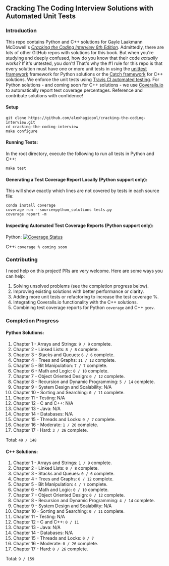 ## Cracking The Coding Interview Solutions with Automated Unit Tests

### Introduction
This repo contains Python and C++ solutions for Gayle Laakmann McDowell's [*Cracking the Coding Interview 6th Edition*](http://a.co/baneyGe). 
Admittedly, there are lots of other GitHub repos with solutions for this book. But when you're studying and deeply confused, 
how do you know that their code *actually works*? If it's untested, you don't! That's why the #1 rule for this repo is 
that every solution must have one or more unit tests in using the [unittest framework](https://docs.python.org/3.6/library/unittest.html) 
framework for Python solutions or the [Catch framework](https://github.com/philsquared/Catch) for C++ solutions. We enforce 
the unit tests using [Travis CI automated testing](https://travis-ci.org/alexhagiopol/cracking-the-coding-interview). 
For Python solutions - and coming soon for C++ solutions - we use [Coveralls.io](https://coveralls.io/github/alexhagiopol/cracking-the-coding-interview)
to automatically report test coverage percentages. Reference and contribute solutions with confidence!

#### Setup

    git clone https://github.com/alexhagiopol/cracking-the-coding-interview.git
    cd cracking-the-coding-interview
    make configure

#### Running Tests:
In the root directory, execute the following to run all tests in Python and C++:

    make test 

#### Generating a Test Coverage Report Locally (Python support only):
This will show exactly which lines are not covered by tests in each source file:

    conda install coverage
    coverage run --source=python_solutions tests.py
    coverage report -m

#### Inspecting Automated Test Coverage Reports (Python support only):
Python: [![Coverage Status](https://coveralls.io/repos/github/alexhagiopol/cracking-the-coding-interview/badge.svg?branch=master)](https://coveralls.io/github/alexhagiopol/cracking-the-coding-interview?branch=master)

C++: `coverage % coming soon`

### Contributing
I need help on this project! PRs are very welcome. Here are some ways you can help:

1. Solving unsolved problems (see the completion progress below).
2. Improving existing solutions with better performance or clarity.
3. Adding more unit tests or refactoring to increase the test coverage %.
4. Integrating Coveralls.io functionality with the C++ solutions.
5. Combining test coverage reports for Python `coverage` and C++ `gcov`.

### Completion Progress
#### Python Solutions:
1. Chapter 1 - Arrays and Strings: `9 / 9`  complete.    
2. Chapter 2 - Linked Lists: `8 / 8` complete.   
3. Chapter 3 - Stacks and Queues: `6 / 6`  complete.
4. Chapter 4 - Trees and Graphs: `11 / 12` complete.  
5. Chapter 5 - Bit Manipulation: `7 / 7`  complete.
6. Chapter 6 - Math and Logic: `0 / 10` complete.
7. Chapter 7 - Object Oriented Design: `0 / 12` complete. 
8. Chapter 8 - Recursion and Dynamic Programming: `5 / 14`  complete.
9. Chapter 9 - System Design and Scalability: N/A
10. Chapter 10 - Sorting and Searching: `0 / 11` complete.
11. Chapter 11 - Testing: N/A
12. Chapter 12 - C and C++: N/A
13. Chapter 13 - Java: N/A
14. Chapter 14 - Databases: N/A
15. Chapter 15 - Threads and Locks: `0 / 7` complete.
16. Chapter 16 - Moderate: `1 / 26` complete.
17. Chapter 17 - Hard: `3 / 26` complete.

Total: `49 / 148`

#### C++ Solutions:
1. Chapter 1 - Arrays and Strings: `1 / 9`  complete.    
2. Chapter 2 - Linked Lists: `0 / 8` complete.   
3. Chapter 3 - Stacks and Queues: `0 / 6`  complete.
4. Chapter 4 - Trees and Graphs: `0 / 12` complete.  
5. Chapter 5 - Bit Manipulation: `4 / 7`  complete.
6. Chapter 6 - Math and Logic: `0 / 10` complete.
7. Chapter 7 - Object Oriented Design: `0 / 12` complete. 
8. Chapter 8 - Recursion and Dynamic Programming: `4 / 14`  complete.
9. Chapter 9 - System Design and Scalability: N/A
10. Chapter 10 - Sorting and Searching: `0 / 11` complete.
11. Chapter 11 - Testing: N/A
12. Chapter 12 - C and C++: `0 / 11`
13. Chapter 13 - Java: N/A
14. Chapter 14 - Databases: N/A
15. Chapter 15 - Threads and Locks: `0 / 7`
16. Chapter 16 - Moderate: `0 / 26` complete.
17. Chapter 17 - Hard: `0 / 26` complete.

Total: `9 / 159`
